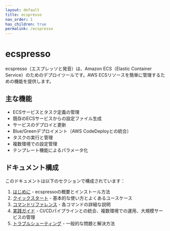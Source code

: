 ```yaml
---
layout: default
title: ecspresso
nav_order: 1
has_children: true
permalink: /ecspresso
---
```


# ecspresso

ecspresso（エスプレッソと発音）は、Amazon ECS（Elastic Container Service）のためのデプロイツールです。AWS ECSリソースを簡単に管理するための機能を提供します。

## 主な機能

- ECSサービスとタスク定義の管理
- 既存のECSサービスからの設定ファイル生成
- サービスのデプロイと更新
- Blue/Greenデプロイメント（AWS CodeDeployとの統合）
- タスクの実行と管理
- 複数環境での設定管理
- テンプレート機能によるパラメータ化

## ドキュメント構成

このドキュメントは以下のセクションで構成されています：

1. [はじめに](/ecspresso/introduction) - ecspressoの概要とインストール方法
2. [クイックスタート](/ecspresso/quickstart) - 基本的な使い方とよくあるユースケース
3. [コマンドリファレンス](/ecspresso/commands) - 各コマンドの詳細な説明
4. [実践ガイド](/ecspresso/practical) - CI/CDパイプラインとの統合、複数環境での運用、大規模サービスの管理
5. [トラブルシューティング](/ecspresso/troubleshooting) - 一般的な問題と解決方法

